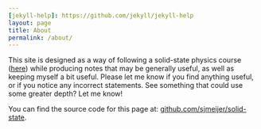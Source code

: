 ```yaml
---
[jekyll-help]: https://github.com/jekyll/jekyll-help
layout: page
title: About
permalink: /about/
---
```


This site is designed as a way of following a solid-state physics course ([here](http://user.physics.unc.edu/~sean/Phys871/)) while producing notes that may be generally useful, as well as keeping myself a bit useful. Please let me know if you find anything useful, or if you notice any incorrect statements. See something that could use some greater depth? Let me know!

You can find the source code for this page  at: [github.com/sjmeijer/solid-state](https://github.com/sjmeijer/solid-state/tree/gh-pages).

